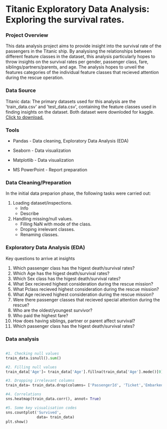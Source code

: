 # Titanic Exploratory Data Analysis: Exploring the survival rates.

### Project Overview

This data analysis project aims to provide insight into the survival rate of the passengers in the Titanic ship. By analysisng the relationships between different feature classes in the dataset, this analysis particularly hopes to throw insights on the survival rates per gender, passenger class, fare, siblings/partners/parents, and age. The analysis hopes to unveil the features categories of the individual feature classes that recieved attention during the rescue operation.

### Data Source

Titanic data: The primary datasets used for this analysis are the 'train_data.csv' and 'test_data.csv', containing the feature classes used in finding insights on the dataset. Both dataset were downloded for kaggle. [Click to download.](https://www.kaggle.com/code/mjamilmoughal/eda-of-titanic-dataset-with-python-analysis/input)

### Tools

- Pandas - Data cleaning, Exploratory Data Analysis (EDA)

- Seaborn - Data visualization

- Matplotlib - Data visualization

- MS PowerPoint - Report preparation

### Data Cleaning/Preparation

In the initial data preparion phase, the following tasks were carried out:

1. Loading dataset/inspections.
     - Info
     - Describe
2. Handling missing/null values.
   - Filling NaN with mode of the class.
   - Droping irrelevant classes.
   - Renaming classes.
  
### Exploratory Data Analysis (EDA)

Key questions to arrive at insights

1. Which passenger class has the higest death/survival rates?
2. Which Age has the higest death/survival rates?
3. Which Sex class has the higest death/survival rates?
4. What Sex recieved highest consideration during the rescue mission?
5. What Pclass recieved highest consideration during the rescue mission?
6. What Age recieved highest consideration during the rescue mission?
7. Were there passenger classes that recieved special attention during the rescue?
8. Who are the oldest/youngest survivor?
9. Who paid the highest fare?
10. How does having siblings, partner or parent affect survival?
11. Which passenger class has the higest death/survival rates?

### Data analysis

``` python

#1. Checking null values
train_data.isnull().sum()

#2. Filling null values
train_data['Age']= train_data['Age'].fillna(train_data['Age'].mode()[0])

#3. Dropping irrelevant columns
train_data= train_data.drop(columns= ['PassengerId', 'Ticket','Embarked', 'Cabin'])

#4. Correlations
sns.heatmap(train_data.corr(), annot= True)

#5. Some key visualisation codes
sns.countplot('Survived', 
              data= train_data)
plt.show()

```
